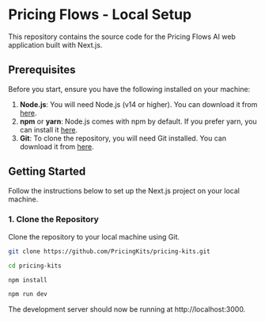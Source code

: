# Pricing Flows - Local Setup

This repository contains the source code for the Pricing Flows AI web application built with Next.js.

## Prerequisites

Before you start, ensure you have the following installed on your machine:

1. **Node.js**: You will need Node.js (v14 or higher). You can download it from [here](https://nodejs.org/).
2. **npm** or **yarn**: Node.js comes with npm by default. If you prefer yarn, you can install it [here](https://yarnpkg.com/).
3. **Git**: To clone the repository, you will need Git installed. You can download it from [here](https://git-scm.com/).

## Getting Started

Follow the instructions below to set up the Next.js project on your local machine.

### 1. Clone the Repository

Clone the repository to your local machine using Git.

```bash
git clone https://github.com/PricingKits/pricing-kits.git

cd pricing-kits

npm install

npm run dev

```

The development server should now be running at http://localhost:3000.


